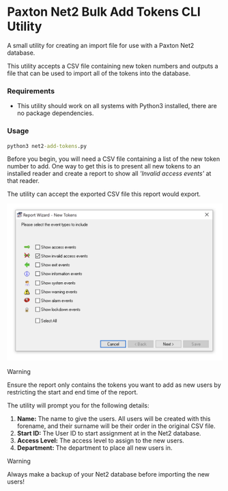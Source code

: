 # Paxton Net2 Bulk Add Tokens CLI Utility

A small utility for creating an import file for use with a Paxton Net2 database.

This utility accepts a CSV file containing new token numbers and outputs a file that can be used to import all of the tokens into the database.
### Requirements
- This utility should work on all systems with Python3 installed, there are no package dependencies.

### Usage

```cmd
python3 net2-add-tokens.py
```

Before you begin, you will need a CSV file containing a list of the new token number to add. 
One way to get this is to present all new tokens to an installed reader and create a report to show all _'Invalid access events'_ at that reader. 

The utility can accept the exported CSV file this report would export.

![Net2 Report Filters](./net2_report.png)

> [!WARNING]
> Ensure the report only contains the tokens you want to add as new users by restricting the start and end time of the report.

The utility will prompt you for the following details:
1. **Name:** The name to give the users. All users will be created with this forename, and their surname will be their order in the original CSV file.
2. **Start ID:** The User ID to start assignment at in the Net2 database.
3. **Access Level:** The access level to assign to the new users.
4. **Department:** The department to place all new users in.


> [!WARNING]
> Always make a backup of your Net2 database before importing the new users!